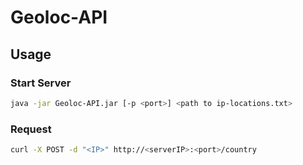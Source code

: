 # Geoloc-API

## Usage

### Start Server
```bash
java -jar Geoloc-API.jar [-p <port>] <path to ip-locations.txt>
```

### Request
```bash
curl -X POST -d "<IP>" http://<serverIP>:<port>/country
```

